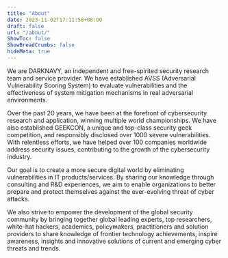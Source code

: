 ```yaml
---
title: "About"
date: 2023-11-02T17:11:58+08:00
draft: false
url: "/about/"
ShowToc: false
ShowBreadCrumbs: false
hideMeta: true
---
```


We are DARKNAVY, an independent and free-spirited security research team and service provider. We have established AVSS (Adversarial Vulnerability Scoring System) to evaluate vulnerabilities and the effectiveness of system mitigation mechanisms in real adversarial environments.

Over the past 20 years, we have been at the forefront of cybersecurity research and application, winning multiple world championships. We have also established GEEKCON, a unique and top-class security geek competition, and responsibly disclosed over 1000 severe vulnerabilities. With relentless efforts, we have helped over 100 companies worldwide address security issues, contributing to the growth of the cybersecurity industry.

Our goal is to create a more secure digital world by eliminating vulnerabilities in IT products/services. By sharing our knowledge through consulting and R&D experiences, we aim to enable organizations to better prepare and protect themselves against the ever-evolving threat of cyber attacks.

We also strive to empower the development of the global security community by bringing together global leading experts, top researchers, white-hat hackers, academics, policymakers, practitioners and solution providers to share knowledge of frontier technology achievements, inspire awareness, insights and innovative solutions of current and emerging cyber threats and trends.

